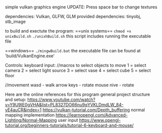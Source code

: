 simple vulkan graphics engine
UPDATE: Press space bar to change textures

dependencies: Vulkan, GLFW, GLM
provided dependencies: tinyobj, stb_image

to build and exectute the program:
==unix systems==
`chmod +x unixBuild.sh`
`./unixhBuild.sh`
this script includes running the executable file

==windows==
`./mingwBuild.bat`
the executable file can be found at 'build/VulkanEngine.exe'


Controls:
keyboard input:
//macros to select objects to move
1 = select camera
2 = select light source
3 = select vase
4 = select cube
5 = select floor

//movement
wasd - walk
arrow keys - rotate
mouse nive - rotate



Here are the online references for this program
general project structure and setup:
https://www.youtube.com/watch?v=Y9U9IE0gVHA&list=PL8327DO66nu9qYVKLDmdLW_84-yE4auCR&index=1
https://vulkan-tutorial.com/Depth_buffering
normal mapping implementation
https://learnopengl.com/Advanced-Lighting/Normal-Mapping
user input
https://www.opengl-tutorial.org/beginners-tutorials/tutorial-6-keyboard-and-mouse/

